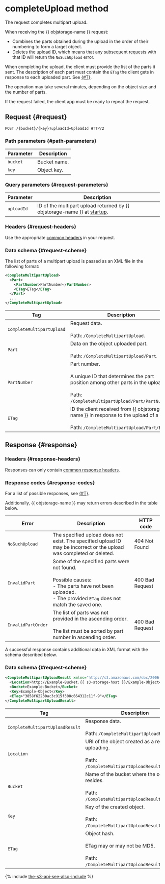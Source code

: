 # completeUpload method

The request completes multipart upload.

When receiving the {{ objstorage-name }} request:

- Combines the parts obtained during the upload in the order of their numbering to form a target object.
- Deletes the upload ID, which means that any subsequent requests with that ID will return the `NoSuchUpload` error.

When completing the upload, the client must provide the list of the parts it sent. The description of each part must contain the `ETag` the client gets in response to each uploaded part. See [{#T}](uploadpart.md).

The operation may take several minutes, depending on the object size and the number of parts.

If the request failed, the client app must be ready to repeat the request.


## Request {#request}

```http
POST /{bucket}/{key}?uploadId=UploadId HTTP/2
```

### Path parameters {#path-parameters}

Parameter | Description
----- | -----
`bucket` | Bucket name.
`key` | Object key.


### Query parameters {#request-parameters}

Parameter | Description
----- | -----
`uploadId` | ID of the multipart upload returned by {{ objstorage-name }} at [startup](startupload.md).


### Headers {#request-headers}

Use the appropriate [common headers](../common-request-headers.md) in your request.

### Data schema {#request-scheme}

The list of parts of a multipart upload is passed as an XML file in the following format:

```xml
<CompleteMultipartUpload>
  <Part>
    <PartNumber>PartNumber</PartNumber>
    <ETag>ETag</ETag>
  </Part>
  ...
</CompleteMultipartUpload>
```

Tag | Description
----- | -----
`CompleteMultipartUpload` | Request data.<br/><br/>Path: `/CompleteMultipartUpload`.
`Part` | Data on the object uploaded part.<br/><br/>Path: `/CompleteMultipartUpload/Part`.
`PartNumber` | Part number.<br/><br/>A unique ID that determines the part position among other parts in the upload.<br/><br/>Path: `/CompleteMultipartUpload/Part/PartNumber`.
`ETag` | ID the client received from {{ objstorage-name }} in response to the upload of a part.<br/><br/>Path: `/CompleteMultipartUpload/Part/ETag`.

## Response {#response}

### Headers {#response-headers}

Responses can only contain [common response headers](../common-response-headers.md).

### Response codes {#response-codes}

For a list of possible responses, see [{#T}](../response-codes.md).

Additionally, {{ objstorage-name }} may return errors described in the table below.

Error | Description | HTTP code
----- | ----- | -----
`NoSuchUpload` | The specified upload does not exist. The specified upload ID may be incorrect or the upload was completed or deleted. | 404 Not Found
`InvalidPart` | Some of the specified parts were not found.<br/><br/>Possible causes:<br/>- The parts have not been uploaded.<br/>- The provided `ETag` does not match the saved one. | 400 Bad Request
`InvalidPartOrder` | The list of parts was not provided in the ascending order.<br/><br/>The list must be sorted by part number in ascending order. | 400 Bad Request


A successful response contains additional data in XML format with the schema described below.

### Data schema {#request-scheme}

```xml
<CompleteMultipartUploadResult xmlns="http://s3.amazonaws.com/doc/2006-03-01/">
  <Location>http://Example-Bucket.{{ s3-storage-host }}/Example-Object</Location>
  <Bucket>Example-Bucket</Bucket>
  <Key>Example-Object</Key>
  <ETag>"3858f62230ac3c915f300c664312c11f-9"</ETag>
</CompleteMultipartUploadResult>
```

Tag | Description
----- | -----
`CompleteMultipartUploadResult` | Response data.<br/><br/>Path: `/CompleteMultipartUploadResult`.
`Location` | URI of the object created as a result of uploading.<br/><br/>Path: `/CompleteMultipartUploadResult/Location`.
`Bucket` | Name of the bucket where the object resides.<br/><br/>Path: `/CompleteMultipartUploadResult/Bucket`.
`Key` | Key of the created object.<br/><br/>Path: `/CompleteMultipartUploadResult/Key`.
`ETag` | Object hash.<br/><br/>ETag may or may not be MD5.<br/><br/>Path: `/CompleteMultipartUploadResult/ETag`.

{% include [the-s3-api-see-also-include](../../../../_includes/storage/the-s3-api-see-also-include.md) %}